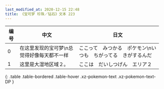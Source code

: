 ```yaml
---
last_modified_at: 2020-12-15 22:48
title: 《宝可梦 珍珠／钻石》文本 223
---
```

| 编号 | 中文 | 日文 |
| ---- | ---- | ---- |
| 0 | 在这里发现的宝可梦\n总觉得好像每天都不一样 | ここって　みつかる　ポケモン\nいつも　ちがってる　きがするんだ |
| 1 | 这里是大湿地区域２。 | ここは　だいしつげん　エリア２ |
{: .table .table-bordered .table-hover .xz-pokemon-text .xz-pokemon-text-DP }